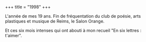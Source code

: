 +++
title = "1998"
+++

L'année de mes 19 ans. Fin de fréquentation du club de poésie, arts plastiques et musique de Reims, le Salon Orange.

Et ces six mois intenses qui ont abouti à mon recueil "En six lettres : t'aimer".
